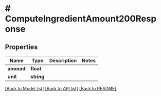 # # ComputeIngredientAmount200Response

## Properties

Name | Type | Description | Notes
------------ | ------------- | ------------- | -------------
**amount** | **float** |  |
**unit** | **string** |  |

[[Back to Model list]](../../README.md#models) [[Back to API list]](../../README.md#endpoints) [[Back to README]](../../README.md)
